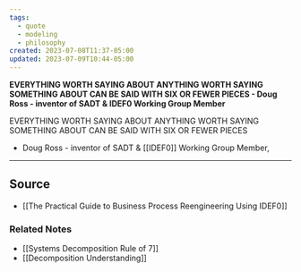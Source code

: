```yaml
---
tags:
  - quote
  - modeling
  - philosophy
created: 2023-07-08T11:37-05:00
updated: 2023-07-09T10:44-05:00
---
```

**EVERYTHING WORTH SAYING ABOUT ANYTHING WORTH SAYING SOMETHING ABOUT CAN BE SAID WITH SIX OR FEWER PIECES - Doug Ross - inventor of SADT & IDEF0 Working Group Member**

EVERYTHING WORTH SAYING ABOUT ANYTHING WORTH SAYING SOMETHING ABOUT CAN BE SAID WITH SIX OR FEWER PIECES

- Doug Ross - inventor of SADT & [[IDEF0]]  Working Group Member,

---

## Source
- [[The Practical Guide to Business Process Reengineering Using IDEF0]]

### Related Notes
- [[Systems Decomposition Rule of 7]] 
- [[Decomposition Understanding]]